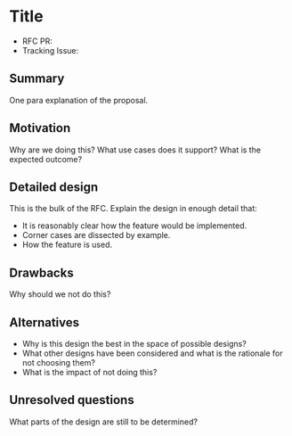 # Title

- RFC PR: 
- Tracking Issue: 

## Summary

One para explanation of the proposal.

## Motivation

Why are we doing this? What use cases does it support? What is the expected
outcome?

## Detailed design

This is the bulk of the RFC. Explain the design in enough detail that:

- It is reasonably clear how the feature would be implemented.
- Corner cases are dissected by example.
- How the feature is used.

## Drawbacks

Why should we not do this?

## Alternatives

- Why is this design the best in the space of possible designs?
- What other designs have been considered and what is the rationale for not
  choosing them?
- What is the impact of not doing this?

## Unresolved questions

What parts of the design are still to be determined?
